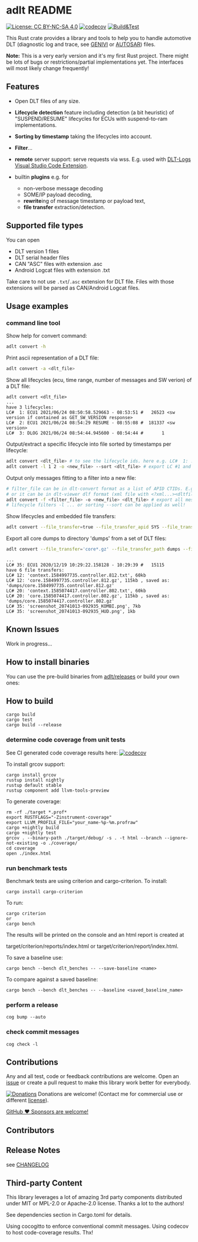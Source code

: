 # adlt README

[![License: CC BY-NC-SA 4.0](https://img.shields.io/badge/License-CC_BY--NC--SA_4.0-lightgrey.svg)](https://creativecommons.org/licenses/by-nc-sa/4.0/)
[![codecov](https://codecov.io/gh/mbehr1/adlt/branch/main/graph/badge.svg?[token=IXSFCJO277)](https://codecov.io/gh/mbehr1/adlt)
[![Build&Test](https://github.com/mbehr1/adlt/actions/workflows/rust.yml/badge.svg)](https://github.com/mbehr1/adlt/actions?query=workflow%3ARust)

This Rust crate provides a library and tools to help you to handle automotive DLT (diagnostic log and trace, see [GENIVI](https://at.projects.genivi.org/wiki/display/PROJ/Diagnostic+Log+and+Trace) or [AUTOSAR](https://www.autosar.org/fileadmin/user_upload/standards/foundation/1-0/AUTOSAR_PRS_DiagnosticLogAndTraceProtocol.pdf)) files.

**Note:** This is a very early version and it's my first Rust project. There might be lots of bugs or restrictions/partial implementations yet. The interfaces will most likely change frequently!

## Features

- Open DLT files of any size.
- **Lifecycle detection** feature including detection (a bit heuristic) of "SUSPEND/RESUME" lifecycles for ECUs with suspend-to-ram implementations.
- **Sorting by timestamp** taking the lifecycles into account.
- **Filter**...

- **remote** server support: serve requests via wss. E.g. used with [DLT-Logs Visual Studio Code Extension](https://marketplace.visualstudio.com/items?itemName=mbehr1.dlt-logs).
- builtin **plugins** e.g. for
  - non-verbose message decoding
  - SOME/IP payload decoding,
  - **rewrite**ing of message timestamp or payload text,
  - **file transfer** extraction/detection.

## Supported file types

You can open

- DLT version 1 files
- DLT serial header files
- CAN "ASC" files with extension .asc
- Android Logcat files with extension .txt

Take care to not use `.txt`/`.asc` extension for DLT file. Files with those extensions will be parsed as CAN/Android Logcat files.

## Usage examples

### command line tool

Show help for convert command:

```sh
adlt convert -h
```

Print ascii representation of a DLT file:

```sh
adlt convert -a <dlt_file>
```

Show all lifecycles (ecu, time range, number of messages and SW verion) of a DLT file:

```
adlt convert <dlt_file>
...
have 3 lifecycles:
LC#  1: ECU1 2021/06/24 08:50:58.529663 - 08:53:51 #   26523 <sw version if contained as GET_SW_VERSION response>
LC#  2: ECU1 2021/06/24 08:54:29 RESUME - 08:55:08 #  181337 <sw version>
LC#  3: DLOG 2021/06/24 08:54:44.945600 - 08:54:44 #       1
```

Output/extract a specific lifecycle into file sorted by timestamps per lifecycle:

```sh
adlt convert <dlt_file> # to see the lifecycle ids. here e.g. LC#  1: ... and LC#  2: ...
adlt convert -l 1 2 -o <new_file> --sort <dlt_file> # export LC #1 and #2 sorted into new_file
```

Output only messages fitting to a filter into a new file:

```sh
# filter_file can be in dlt-convert format as a list of APID CTIDs. E.g. echo "API1 CTI1  API2 CTI2 " > filter_file
# or it can be in dlt-viewer dlf format (xml file with <?xml...><dltfilter><filter>... )
adlt convert -f <filter_file> -o <new_file> <dlt_file> # export all messages fitting to filter_file sorted into new_file
# lifecycle filters -l ... or sorting --sort can be applied as well!
```

Show lifecycles and embedded file transfers:

```sh
adlt convert --file_transfer=true --file_transfer_apid SYS --file_transfer_ctid FILE <dlt_file>
```

Export all core dumps to directory 'dumps' from a set of DLT files:

```sh
adlt convert --file_transfer='core*.gz' --file_transfer_path dumps --file_transfer_apid SYS --file_transfer_ctid FILE '**/*.dlt'
```

```
...
LC# 35: ECU1 2020/12/19 10:29:22.158128 - 10:29:39 #   15115
have 6 file transfers:
LC# 12: 'context.1584997735.controller.812.txt', 60kb
LC# 12: 'core.1584997735.controller.812.gz', 115kb , saved as: 'dumps/core.1584997735.controller.812.gz'
LC# 20: 'context.1585074417.controller.802.txt', 60kb
LC# 20: 'core.1585074417.controller.802.gz', 115kb , saved as: 'dumps/core.1585074417.controller.802.gz'
LC# 35: 'screenshot_20741013-092935_KOMBI.png', 7kb
LC# 35: 'screenshot_20741013-092935_HUD.png', 1kb
```

## Known Issues

Work in progress...

## How to install binaries

You can use the pre-build binaries from [adlt/releases](https://github.com/mbehr1/adlt/releases) or build your own ones:

## How to build

```
cargo build
cargo test
cargo build --release
```

### determine code coverage from unit tests

See CI generated code coverage results here:
[![codecov](https://codecov.io/gh/mbehr1/adlt/branch/main/graph/badge.svg?token=IXSFCJO277)](https://codecov.io/gh/mbehr1/adlt)

To install grcov support:

```
cargo install grcov
rustup install nightly
rustup default stable
rustup component add llvm-tools-preview
```

To generate coverage:

```
rm -rf ./target *.prof*
export RUSTFLAGS="-Zinstrument-coverage"
export LLVM_PROFILE_FILE="your_name-%p-%m.profraw"
cargo +nightly build
cargo +nightly test
grcov . --binary-path ./target/debug/ -s . -t html --branch --ignore-not-existing -o ./coverage/
cd coverage
open ./index.html
```

### run benchmark tests

Benchmark tests are using criterion and cargo-criterion.
To install:

```
cargo install cargo-criterion
```

To run:

```
cargo criterion
or
cargo bench
```

The results will be printed on the console and an html report is created at

target/criterion/reports/index.html or
target/criterion/report/index.html.

To save a baseline use:

```
cargo bench --bench dlt_benches -- --save-baseline <name>
```

To compare against a saved baseline:

```
cargo bench --bench dlt_benches -- --baseline <saved_baseline_name>
```

### perform a release

```
cog bump --auto
```

### check commit messages

```
cog check -l
```

## Contributions

Any and all test, code or feedback contributions are welcome.
Open an [issue](https://github.com/mbehr1/adlt/issues) or create a pull request to make this library work better for everybody.

[![Donations](https://www.paypalobjects.com/en_US/DK/i/btn/btn_donateCC_LG.gif)](https://www.paypal.com/cgi-bin/webscr?cmd=_s-xclick&hosted_button_id=2ZNMJP5P43QQN&source=url) Donations are welcome! (Contact me for commercial use or different [license](https://creativecommons.org/licenses/by-nc-sa/4.0/legalcode)).

[GitHub ♥︎ Sponsors are welcome!](https://github.com/sponsors/mbehr1)

## Contributors

## Release Notes

see [CHANGELOG](./CHANGELOG.md)

## Third-party Content

This library leverages a lot of amazing 3rd party components distributed under MIT or MPL-2.0 or Apache-2.0 license. Thanks a lot to the authors!

See dependencies section in Cargo.toml for details.

Using cocogitto to enforce conventional commit messages.
Using codecov to host code-coverage results. Thx!

